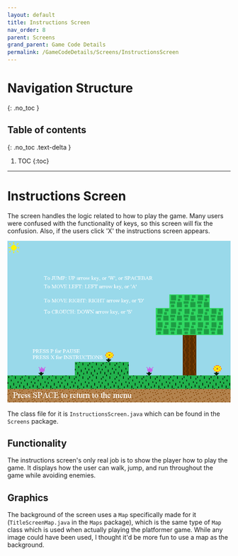 ```yaml
---
layout: default
title: Instructions Screen
nav_order: 8
parent: Screens
grand_parent: Game Code Details
permalink: /GameCodeDetails/Screens/InstructionsScreen
---
```


# Navigation Structure
{: .no_toc }

## Table of contents
{: .no_toc .text-delta }

1. TOC
{:toc}

---

# Instructions Screen

The screen handles the logic related to how to play the game. Many users were confused with the functionality
of keys, so this screen will fix the confusion. Also, if the users click 'X' the instructions screen appears.

![instructions-screen.png](../../../assets/images/instructions-screen.png)

The class file for it is `InstructionsScreen.java` which can be found in the `Screens` package.

## Functionality

The instructions screen's only real job is to show the player how to play the game. It displays how the user
can walk, jump, and run throughout the game while avoiding enemies.

## Graphics

The background of the screen uses a `Map` specifically made for it (`TitleScreenMap.java` in the `Maps` package), which is the same type of `Map` class which
is used when actually playing the platformer game. While any image could have been used, I thought it'd be more fun to use a map as the background.
